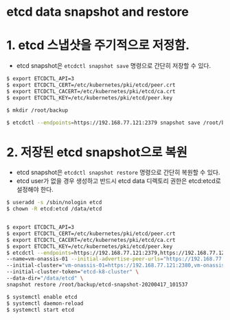 # etcd data snapshot and restore

# 1. etcd 스냅샷을 주기적으로 저정함.
 * etcd snapshot은 `etcdctl snapshot save` 명령으로 간단히 저장할 수 있다.
 
```bash
$ export ETCDCTL_API=3
$ export ETCDCTL_CERT=/etc/kubernetes/pki/etcd/peer.crt
$ export ETCDCTL_CACERT=/etc/kubernetes/pki/etcd/ca.crt
$ export ETCDCTL_KEY=/etc/kubernetes/pki/etcd/peer.key

$ mkdir /root/backup

$ etcdctl --endpoints=https://192.168.77.121:2379 snapshot save /root/backup/etcd-snapshot-$(date '+%Y%m%d_%H%M%S')
```

# 2. 저장된 etcd snapshot으로 복원
 * etcd snapshot은 `etcdctl snapshot restore` 명령으로 간단히 복원할 수 있다.
 * etcd user가 없을 경우 생성하고 반드시 etcd data 디렉토리 권한은 etcd:etcd로 설정해야 한다.
 
```bash
$ useradd -s /sbin/nologin etcd
$ chown -R etcd:etcd /data/etcd


$ export ETCDCTL_API=3
$ export ETCDCTL_CERT=/etc/kubernetes/pki/etcd/peer.crt
$ export ETCDCTL_CACERT=/etc/kubernetes/pki/etcd/ca.crt
$ export ETCDCTL_KEY=/etc/kubernetes/pki/etcd/peer.key
$ etcdctl --endpoints=https://192.168.77.121:2379,https://192.168.77.122:2379,https://192.168.77.123:2379 \
--name=vm-onassis-01 --initial-advertise-peer-urls="https://192.168.77.121:2380" \
--initial-cluster="vm-onassis-01=https://192.168.77.121:2380,vm-onassis-02=https://192.168.77.122:2380,vm-onassis-03=https://192.168.77.123:2380" \
--initial-cluster-token="etcd-k8-cluster" \
--data-dir="/data/etcd" \
snapshot restore /root/backup/etcd-snapshot-20200417_101537

$ systemctl enable etcd
$ systemctl daemon-reload
$ systemctl start etcd
```